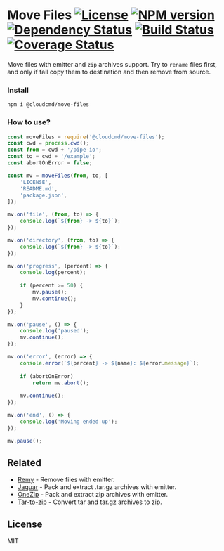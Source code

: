 # Move Files [![License][LicenseIMGURL]][LicenseURL] [![NPM version][NPMIMGURL]][NPMURL] [![Dependency Status][DependencyStatusIMGURL]][DependencyStatusURL] [![Build Status][BuildStatusIMGURL]][BuildStatusURL] [![Coverage Status][CoverageIMGURL]][CoverageURL]

Move files with emitter and `zip` archives support. Try to `rename` files first, and only if fail copy them to destination and then remove from source.

### Install

```
npm i @cloudcmd/move-files
```

### How to use?

```js
const moveFiles = require('@cloudcmd/move-files');
const cwd = process.cwd();
const from = cwd + '/pipe-io';
const to = cwd + '/example';
const abortOnError = false;

const mv = moveFiles(from, to, [
    'LICENSE',
    'README.md',
    'package.json',
]);

mv.on('file', (from, to) => {
    console.log(`${from} -> ${to}`);
});

mv.on('directory', (from, to) => {
    console.log(`${from} -> ${to}`);
});

mv.on('progress', (percent) => {
    console.log(percent);
    
    if (percent >= 50) {
        mv.pause();
        mv.continue();
    }
});

mv.on('pause', () => {
    console.log('paused');
    mv.continue();
});

mv.on('error', (error) => {
    console.error(`${percent} -> ${name}: ${error.message}`);
    
    if (abortOnError)
        return mv.abort();
    
    mv.continue();
});

mv.on('end', () => {
    console.log('Moving ended up');
});

mv.pause();
```

## Related

- [Remy](https://github.com/coderaiser/node-remy "Remy") - Remove files with emitter.
- [Jaguar](https://github.com/coderaiser/node-jaguar "Jaguar") - Pack and extract .tar.gz archives with emitter.
- [OneZip](https://github.com/coderaiser/node-onezip "OneZip") - Pack and extract zip archives with emitter.
- [Tar-to-zip](https://github.com/coderaiser/node-tar-to-zip "tar-to-zip") - Convert tar and tar.gz archives to zip.

## License

MIT

[NPMIMGURL]: https://img.shields.io/npm/v/@cloudcmd/move-files.svg?style=flat
[BuildStatusURL]: https://github.com/cloudcmd/move-files/actions
[BuildStatusIMGURL]: https://github.com/cloudcmd/move-files/workflows/CI/badge.svg
[DependencyStatusIMGURL]: https://img.shields.io/david/cloudcmd/move-files.svg?style=flat
[LicenseIMGURL]: https://img.shields.io/badge/license-MIT-317BF9.svg?style=flat
[CoverageIMGURL]: https://coveralls.io/repos/cloudcmd/move-files/badge.svg?branch=master&service=github
[NPMURL]: https://npmjs.org/package/@cloudcmd/move-files "npm"
[DependencyStatusURL]: https://david-dm.org/cloudcmd/move-files "Dependency Status"
[LicenseURL]: https://tldrlegal.com/license/mit-license "MIT License"
[CoverageURL]: https://coveralls.io/github/cloudcmd/move-files?branch=master
